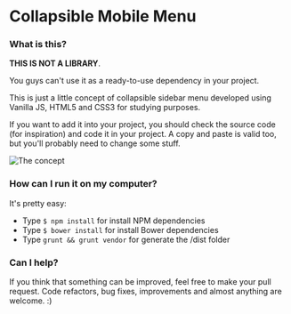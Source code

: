 # Collapsible Mobile Menu

### What is this?
**THIS IS NOT A LIBRARY**.

You guys can't use it as a ready-to-use dependency in your project.

This is just a little concept of collapsible sidebar menu developed using Vanilla JS, HTML5 and CSS3 for studying purposes.

If you want to add it into your project, you should check the source code (for inspiration) and code it in your project. A copy and paste is valid too, but you'll probably need to change some stuff.

![The concept](https://github.com/StanleySathler/components/blob/master/readme-files/nimbus-record-video.gif "Sorry by the quality")

### How can I run it on my computer?
It's pretty easy:

* Type `$ npm install` for install NPM dependencies
* Type `$ bower install` for install Bower dependencies
* Type `grunt && grunt vendor` for generate the /dist folder

### Can I help?
If you think that something can be improved, feel free to make your pull request. Code refactors, bug fixes, improvements and almost anything are welcome. :)
